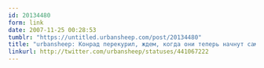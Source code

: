```yaml
---
id: 20134480
form: link
date: 2007-11-25 00:28:53
tumblr: "https://untitled.urbansheep.com/post/20134480"
title: "urbansheep: Конрад перекурил, ждем, когда они теперь начнут сами играть. Ооо... Кайф."
linkurl: http://twitter.com/urbansheep/statuses/441067222
---
```


